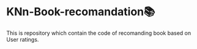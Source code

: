 # KNn-Book-recomandation📚
This is repository which contain the code of
recomanding book based on User ratings.
